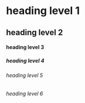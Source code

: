 # heading level 1

## heading level 2

#### heading level 3

##### heading level 4

###### heading level 5

###### heading level 6
